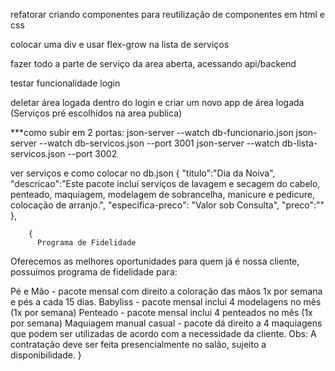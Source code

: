 
refatorar criando componentes para reutilização de componentes em html e css

colocar uma div e usar flex-grow na lista de serviços

fazer todo a parte de serviço da area aberta, acessando api/backend

testar funcionalidade login

deletar área logada dentro do login e criar um novo app de área logada (Serviços pré escolhidos na area publica)

***como subir em 2 portas: 
json-server --watch db-funcionario.json
json-server --watch db-servicos.json --port 3001
json-server --watch db-lista-servicos.json --port 3002

ver serviços e como colocar no db.json
        {
          "titulo":"Dia da Noiva",
          "descricao":"Este pacote incluí serviços de lavagem e secagem do cabelo, penteado, maquiagem, modelagem de sobrancelha, manicure e pedicure, colocação de arranjo.",
          "especifica-preco": "Valor sob Consulta",
          "preco":""
        },

        {
          Programa de Fidelidade
Oferecemos as melhores oportunidades para quem já é nossa cliente, possuímos programa de fidelidade para:

Pé e Mão - pacote mensal com direito a coloração das mãos 1x por semana e pés a cada 15 dias.
Babyliss - pacote mensal inclui 4 modelagens no mês (1x por semana)
Penteado - pacote mensal inclui 4 penteados no mês (1x por semana)
Maquiagem manual casual - pacote dá direito a 4 maquiagens que podem ser utilizadas de acordo com a necessidade da cliente.
Obs: A contratação deve ser feita presencialmente no salão, sujeito a disponibilidade.
        }


